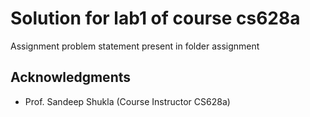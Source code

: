 # Solution for lab1 of course cs628a
Assignment problem statement present in folder assignment

## Acknowledgments

* Prof. Sandeep Shukla (Course Instructor CS628a)
